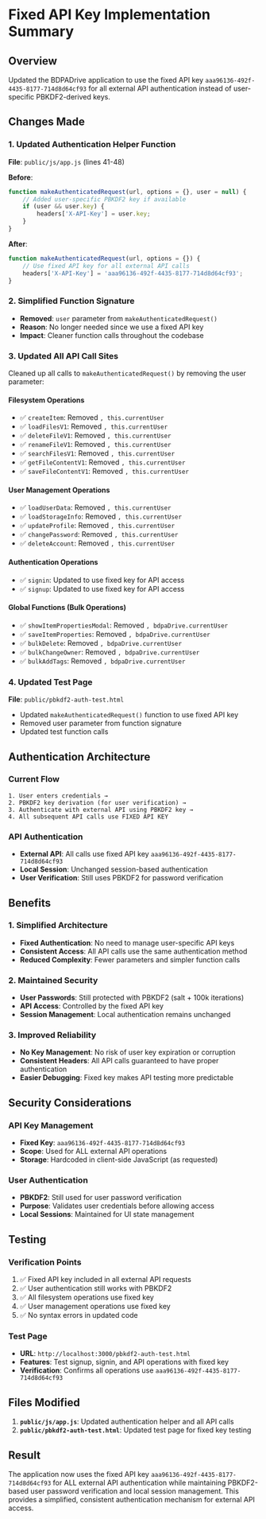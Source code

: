 # Fixed API Key Implementation Summary

## Overview
Updated the BDPADrive application to use the fixed API key `aaa96136-492f-4435-8177-714d8d64cf93` for all external API authentication instead of user-specific PBKDF2-derived keys.

## Changes Made

### 1. Updated Authentication Helper Function
**File**: `public/js/app.js` (lines 41-48)

**Before**:
```javascript
function makeAuthenticatedRequest(url, options = {}, user = null) {
    // Added user-specific PBKDF2 key if available
    if (user && user.key) {
        headers['X-API-Key'] = user.key;
    }
}
```

**After**:
```javascript
function makeAuthenticatedRequest(url, options = {}) {
    // Use fixed API key for all external API calls
    headers['X-API-Key'] = 'aaa96136-492f-4435-8177-714d8d64cf93';
}
```

### 2. Simplified Function Signature
- **Removed**: `user` parameter from `makeAuthenticatedRequest()`
- **Reason**: No longer needed since we use a fixed API key
- **Impact**: Cleaner function calls throughout the codebase

### 3. Updated All API Call Sites
Cleaned up all calls to `makeAuthenticatedRequest()` by removing the user parameter:

#### Filesystem Operations
- ✅ `createItem`: Removed `, this.currentUser`
- ✅ `loadFilesV1`: Removed `, this.currentUser`  
- ✅ `deleteFileV1`: Removed `, this.currentUser`
- ✅ `renameFileV1`: Removed `, this.currentUser`
- ✅ `searchFilesV1`: Removed `, this.currentUser`
- ✅ `getFileContentV1`: Removed `, this.currentUser`
- ✅ `saveFileContentV1`: Removed `, this.currentUser`

#### User Management Operations
- ✅ `loadUserData`: Removed `, this.currentUser`
- ✅ `loadStorageInfo`: Removed `, this.currentUser`
- ✅ `updateProfile`: Removed `, this.currentUser`
- ✅ `changePassword`: Removed `, this.currentUser`
- ✅ `deleteAccount`: Removed `, this.currentUser`

#### Authentication Operations
- ✅ `signin`: Updated to use fixed key for API access
- ✅ `signup`: Updated to use fixed key for API access

#### Global Functions (Bulk Operations)
- ✅ `showItemPropertiesModal`: Removed `, bdpaDrive.currentUser`
- ✅ `saveItemProperties`: Removed `, bdpaDrive.currentUser`
- ✅ `bulkDelete`: Removed `, bdpaDrive.currentUser`
- ✅ `bulkChangeOwner`: Removed `, bdpaDrive.currentUser`
- ✅ `bulkAddTags`: Removed `, bdpaDrive.currentUser`

### 4. Updated Test Page
**File**: `public/pbkdf2-auth-test.html`
- Updated `makeAuthenticatedRequest()` function to use fixed API key
- Removed user parameter from function signature
- Updated test function calls

## Authentication Architecture

### Current Flow
```
1. User enters credentials →
2. PBKDF2 key derivation (for user verification) →
3. Authenticate with external API using PBKDF2 key →
4. All subsequent API calls use FIXED API KEY
```

### API Authentication
- **External API**: All calls use fixed API key `aaa96136-492f-4435-8177-714d8d64cf93`
- **Local Session**: Unchanged session-based authentication
- **User Verification**: Still uses PBKDF2 for password verification

## Benefits

### 1. Simplified Architecture
- **Fixed Authentication**: No need to manage user-specific API keys
- **Consistent Access**: All API calls use the same authentication method
- **Reduced Complexity**: Fewer parameters and simpler function calls

### 2. Maintained Security
- **User Passwords**: Still protected with PBKDF2 (salt + 100k iterations)
- **API Access**: Controlled by the fixed API key
- **Session Management**: Local authentication remains unchanged

### 3. Improved Reliability
- **No Key Management**: No risk of user key expiration or corruption
- **Consistent Headers**: All API calls guaranteed to have proper authentication
- **Easier Debugging**: Fixed key makes API testing more predictable

## Security Considerations

### API Key Management
- **Fixed Key**: `aaa96136-492f-4435-8177-714d8d64cf93`
- **Scope**: Used for ALL external API operations
- **Storage**: Hardcoded in client-side JavaScript (as requested)

### User Authentication
- **PBKDF2**: Still used for user password verification
- **Purpose**: Validates user credentials before allowing access
- **Local Sessions**: Maintained for UI state management

## Testing

### Verification Points
1. ✅ Fixed API key included in all external API requests
2. ✅ User authentication still works with PBKDF2
3. ✅ All filesystem operations use fixed key
4. ✅ User management operations use fixed key
5. ✅ No syntax errors in updated code

### Test Page
- **URL**: `http://localhost:3000/pbkdf2-auth-test.html`
- **Features**: Test signup, signin, and API operations with fixed key
- **Verification**: Confirms all operations use `aaa96136-492f-4435-8177-714d8d64cf93`

## Files Modified
1. **`public/js/app.js`**: Updated authentication helper and all API calls
2. **`public/pbkdf2-auth-test.html`**: Updated test page for fixed key testing

## Result
The application now uses the fixed API key `aaa96136-492f-4435-8177-714d8d64cf93` for ALL external API authentication while maintaining PBKDF2-based user password verification and local session management. This provides a simplified, consistent authentication mechanism for external API access.
